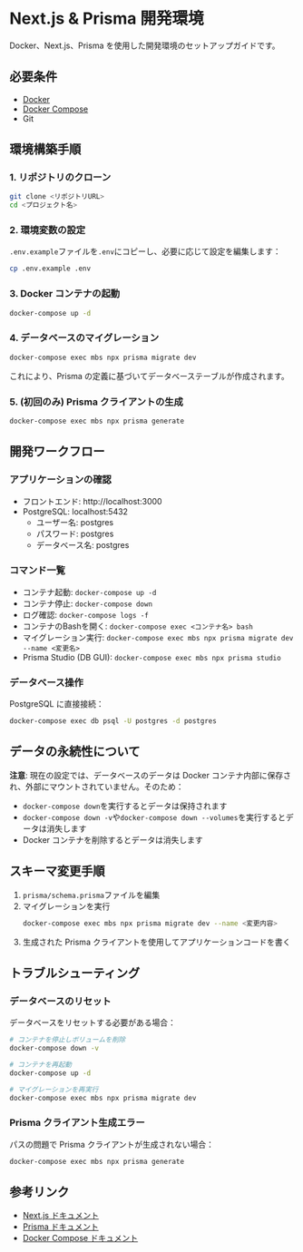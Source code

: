 # Next.js & Prisma 開発環境

Docker、Next.js、Prisma を使用した開発環境のセットアップガイドです。

## 必要条件

- [Docker](https://www.docker.com/products/docker-desktop/)
- [Docker Compose](https://docs.docker.com/compose/install/)
- Git

## 環境構築手順

### 1. リポジトリのクローン

```bash
git clone <リポジトリURL>
cd <プロジェクト名>
```

### 2. 環境変数の設定

`.env.example`ファイルを`.env`にコピーし、必要に応じて設定を編集します：

```bash
cp .env.example .env
```

### 3. Docker コンテナの起動

```bash
docker-compose up -d
```

### 4. データベースのマイグレーション

```bash
docker-compose exec mbs npx prisma migrate dev
```

これにより、Prisma の定義に基づいてデータベーステーブルが作成されます。

### 5. (初回のみ) Prisma クライアントの生成

```bash
docker-compose exec mbs npx prisma generate
```

## 開発ワークフロー

### アプリケーションの確認

- フロントエンド: http://localhost:3000
- PostgreSQL: localhost:5432
  - ユーザー名: postgres
  - パスワード: postgres
  - データベース名: postgres

### コマンド一覧

- コンテナ起動: `docker-compose up -d`
- コンテナ停止: `docker-compose down`
- ログ確認: `docker-compose logs -f`
- コンテナのBashを開く: `docker-compose exec <コンテナ名> bash`
- マイグレーション実行: `docker-compose exec mbs npx prisma migrate dev --name <変更名>`
- Prisma Studio (DB GUI): `docker-compose exec mbs npx prisma studio`

### データベース操作

PostgreSQL に直接接続：

```bash
docker-compose exec db psql -U postgres -d postgres
```

## データの永続性について

**注意**: 現在の設定では、データベースのデータは Docker コンテナ内部に保存され、外部にマウントされていません。そのため：

- `docker-compose down`を実行するとデータは保持されます
- `docker-compose down -v`や`docker-compose down --volumes`を実行するとデータは消失します
- Docker コンテナを削除するとデータは消失します

## スキーマ変更手順

1. `prisma/schema.prisma`ファイルを編集
2. マイグレーションを実行
   ```bash
   docker-compose exec mbs npx prisma migrate dev --name <変更内容>
   ```
3. 生成された Prisma クライアントを使用してアプリケーションコードを書く

## トラブルシューティング

### データベースのリセット

データベースをリセットする必要がある場合：

```bash
# コンテナを停止しボリュームを削除
docker-compose down -v

# コンテナを再起動
docker-compose up -d

# マイグレーションを再実行
docker-compose exec mbs npx prisma migrate dev
```

### Prisma クライアント生成エラー

パスの問題で Prisma クライアントが生成されない場合：

```bash
docker-compose exec mbs npx prisma generate
```

## 参考リンク

- [Next.js ドキュメント](https://nextjs.org/docs)
- [Prisma ドキュメント](https://www.prisma.io/docs)
- [Docker Compose ドキュメント](https://docs.docker.com/compose/)
